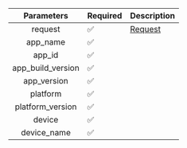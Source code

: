 |    Parameters     | Required           | Description           |
|:-----------------:|--------------------|-----------------------|
|      request      | :white_check_mark: | [Request](Request.md) |
|     app_name      | :white_check_mark: |                       |
|      app_id       | :white_check_mark: |                       |
| app_build_version | :white_check_mark: |                       |
|    app_version    | :white_check_mark: |                       |
|     platform      | :white_check_mark: |                       |
| platform_version  | :white_check_mark: |                       |
|      device       | :white_check_mark: |                       |
|    device_name    | :white_check_mark: |                       |